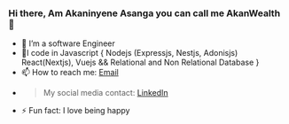 ### Hi there, Am Akaninyene Asanga you can call me AkanWealth 👋


- 🌱 I’m a software Engineer 
- 🌱I code in Javascript { Nodejs (Expressjs, Nestjs, Adonisjs) React(Nextjs), Vuejs && Relational and Non Relational Database }
- 📫 How to reach me: <a href = "mailto: akan.asanga@gmail.com">Email</a>
- > My social media contact: 
   <a href="https://www.linkedin.com/in/akaninyene-asanga-895508151/">LinkedIn</a>
- ⚡ Fun fact: I love being happy
